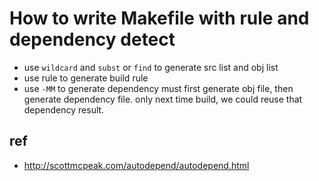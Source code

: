# How to write Makefile with rule and dependency detect

- use `wildcard` and `subst` or `find` to generate src list and obj list
- use rule to generate build rule
- use `-MM` to generate dependency
    must first generate obj file, then generate dependency file. only next time build, we could reuse that dependency result.

## ref
- http://scottmcpeak.com/autodepend/autodepend.html

